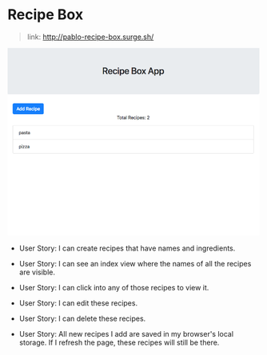 # Recipe Box

> link: http://pablo-recipe-box.surge.sh/

<img src="recipe.png" alt="pablo jurado recipe box app">


* User Story: I can create recipes that have names and ingredients.

* User Story: I can see an index view where the names of all the recipes are visible.

* User Story: I can click into any of those recipes to view it.

* User Story: I can edit these recipes.

* User Story: I can delete these recipes.

* User Story: All new recipes I add are saved in my browser's local storage. If I refresh the page, these recipes will still be there.
